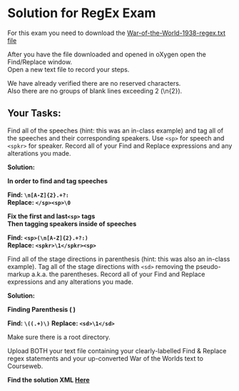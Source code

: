 # Solution for RegEx Exam      

For this exam you need to download the [War-of-the-World-1938-regex.txt file](https://github.com/ebeshero/DHClass-Hub/blob/master/Class-Examples/Regex-Upconversion/War-of-the-Worlds-1938-regex.txt) 

After you have the file downloaded and opened in oXygen open the Find/Replace window.  
Open a new text file to record your steps.

We have already verified there are no reserved characters.   
Also there are no groups of blank lines exceeding 2 (\n{2}).

## Your Tasks:   

Find all of the speeches (hint: this was an in-class example) and tag all of the speeches and their corresponding speakers. Use `<sp>` for speech and `<spkr>` for speaker. Record all of your Find and Replace expressions and any alterations you made.   

**Solution:**  

**In order to find and tag speeches**  

**Find: `\n[A-Z]{2}.+?:`**  
**Replace: `</sp><sp>\0`**  

**Fix the first and last`<sp>` tags**  
**Then tagging speakers inside of speeches**  

**Find: `<sp>(\n[A-Z]{2}.+?:)`**  
**Replace: `<spkr>\1</spkr><sp>`**    

Find all of the stage directions in parenthesis (hint: this was also an in-class example). Tag all of the stage directions with `<sd>` removing the pseudo-markup a.k.a. the parentheses. Record all of your Find and Replace expressions and any alterations you made.   

**Solution:**  

**Finding Parenthesis (   )**  

**Find: `\((.+)\)`**
**Replace: `<sd>\1</sd>`**

Make sure there is a root directory.  

Upload BOTH your text file containing your clearly-labelled Find & Replace regex statements and your up-converted War of the Worlds text to Courseweb.   

**Find the solution XML [Here](https://github.com/ebeshero/DHClass-Hub/blob/master/Solutions/RegexExam/RegexExam-solutionXML.xml)**
